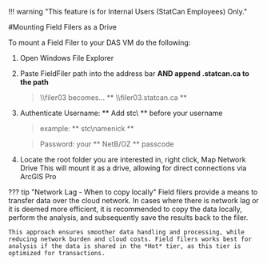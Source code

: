 !!! warning "This feature is for Internal Users (StatCan Employees) Only." 


#Mounting Field Filers as a Drive

To mount a Field Filer to your DAS VM do the following:

1. Open Windows File Explorer

2. Paste FieldFiler path into the address bar **AND append .statcan.ca to the path**
	
	>\\\filer03 becomes... ** \\\filer03.statcan.ca **

3. Authenticate
	Username: ** Add stc\ ** before your username
	
	>example: ** stc\namenick **
	
	>Password: your ** NetB/OZ ** passcode

4. Locate the root folder you are interested in, right click, Map Network Drive
	This will mount it as a drive, allowing for direct connections via ArcGIS Pro
	
??? tip "Network Lag - When to copy locally"
	Field filers provide a means to transfer data over the cloud network. In cases where there is network lag or it is deemed more efficient, it is recommended to copy the data locally, perform the analysis, and subsequently save the results back to the filer. 
	
	This approach ensures smoother data handling and processing, while reducing network burden and cloud costs. Field filers works best for analysis if the data is shared in the *Hot* tier, as this tier is optimized for transactions.